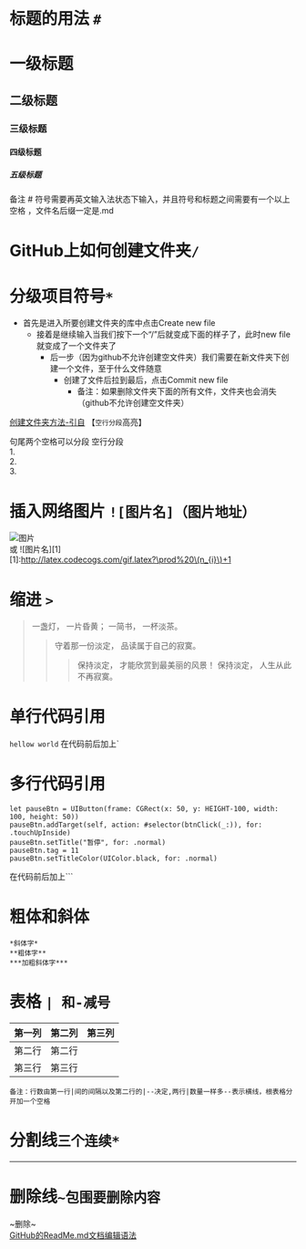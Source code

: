 #  标题的用法 `#`
# 一级标题  
##  二级标题
### 三级标题
#### 四级标题
##### 五级标题 
备注 # 符号需要再英文输入法状态下输入，并且符号和标题之间需要有一个以上空格 ，文件名后缀一定是.md
# GitHub上如何创建文件夹`/`
# 分级项目符号`*`
* 首先是进入所要创建文件夹的库中点击Create new file
  * 接着是继续输入当我们按下一个“/”后就变成下面的样子了，此时new file 就变成了一个文件夹了
    * 后一步（因为github不允许创建空文件夹）我们需要在新文件夹下创建一个文件，至于什么文件随意
      * 创建了文件后拉到最后，点击Commit new file
        * 备注：如果删除文件夹下面的所有文件，文件夹也会消失（github不允许创建空文件夹）    
   
[创建文件夹方法-引自](https://www.cnblogs.com/wuyepeng/p/9742690.html"悬停显示文字")    【`空行分段`高亮】
   
 句尾两个空格可以分段   空行分段  
 1.  
 2.  
 3.  
 # 插入网络图片 `![图片名]（图片地址）`
![图片](https://upload-images.jianshu.io/upload_images/1874524-b9be15e31c25eba2.jpg)  
或 ![图片名][1]  
[1]:http://latex.codecogs.com/gif.latex?\prod%20\(n_{i}\)+1
# 缩进 `>`
>一盏灯， 一片昏黄； 一简书， 一杯淡茶。 
>>守着那一份淡定， 品读属于自己的寂寞。 
>>>保持淡定， 才能欣赏到最美丽的风景！ 保持淡定， 人生从此不再寂寞。
# 单行代码引用
`hellow world`
在代码前后加上\`
# 多行代码引用 
```
let pauseBtn = UIButton(frame: CGRect(x: 50, y: HEIGHT-100, width: 100, height: 50))
pauseBtn.addTarget(self, action: #selector(btnClick(_:)), for: .touchUpInside)
pauseBtn.setTitle("暂停", for: .normal)
pauseBtn.tag = 11
pauseBtn.setTitleColor(UIColor.black, for: .normal)
```
在代码前后加上```
# 粗体和斜体
    *斜体字* 
    **粗体字** 
    ***加粗斜体字***
    
   # 表格 `| 和-减号`
   |第一列|第二列|第三列|
   |----|----|----|
   |第二行|第二行||
   |第三行|第三行||
   
`备注：行数由第一行|间的间隔以及第二行的|--决定,两行|数量一样多--表示横线，根表格分开加一个空格`
# 分割线`三个连续*`
***
# 删除线`~包围要删除内容`
~删除~  
[GitHub的ReadMe.md文档编辑语法](https://www.jianshu.com/p/9ab92efc286a)
